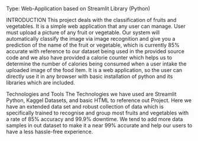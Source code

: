 Type: Web-Application based on Streamlit Library (Python)
 
INTRODUCTION
This project deals with the classification of fruits and vegetables. It is a simple web application that any user can manage. User must upload a picture of any fruit or vegetable. Our system will automatically classify the image via image recognition and give you a prediction of the name of the fruit or vegetable, which is currently 85% accurate with reference to our dataset being used in the provided source code and we also have provided a calorie counter which helps us to determine the number of calories being consumed when a user intake the uploaded image of the food item. It is a web application, so the user can directly use it in any browser with basic installation of python and its libraries which are included.
 
Technologies and Tools
The Technologies we have used are Streamlit Python, Kaggel Datasets, and basic HTML to reference out Project. Here we have an extended data set and robust collection of data which is specifically trained to recognise and group most fruits and vegetables with a rate of 85% accuracy and 99.9% downtime. We tend to add more data samples in out dataset to make it a near 99% accurate and help our users to have a less hassle-free experience.